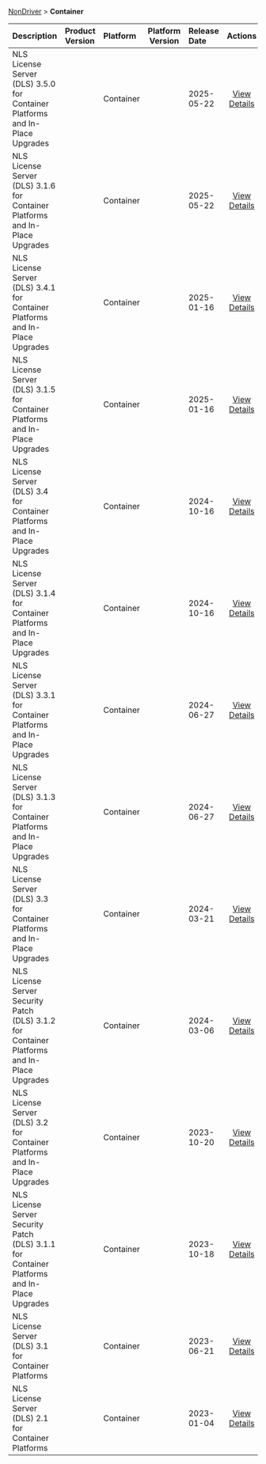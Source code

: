 
[NonDriver](/README.md)  >  **Container**



| Description            | Product Version    | Platform                | Platform Version           | Release Date           |             Actions              |
| ---------------------- | :----------------- | :---------------------- | -------------------------- | :--------------------- | :------------------------------: |
| NLS License Server (DLS) 3.5.0 for Container Platforms and In-Place Upgrades |  | Container |  | 2025-05-22 | [View Details](/details/f988dd_NLS_License_Server_(DLS)_3.5.0_for_Container_Platforms_and_In-Place_Upgrades.md) |
| NLS License Server (DLS) 3.1.6 for Container Platforms and In-Place Upgrades |  | Container |  | 2025-05-22 | [View Details](/details/544e3e_NLS_License_Server_(DLS)_3.1.6_for_Container_Platforms_and_In-Place_Upgrades.md) |
| NLS License Server (DLS) 3.4.1 for Container Platforms and In-Place Upgrades |  | Container |  | 2025-01-16 | [View Details](/details/279271_NLS_License_Server_(DLS)_3.4.1_for_Container_Platforms_and_In-Place_Upgrades.md) |
| NLS License Server (DLS) 3.1.5 for Container Platforms and In-Place Upgrades |  | Container |  | 2025-01-16 | [View Details](/details/c9678f_NLS_License_Server_(DLS)_3.1.5_for_Container_Platforms_and_In-Place_Upgrades.md) |
| NLS License Server (DLS) 3.4 for Container Platforms and In-Place Upgrades |  | Container |  | 2024-10-16 | [View Details](/details/d8f3f0_NLS_License_Server_(DLS)_3.4_for_Container_Platforms_and_In-Place_Upgrades.md) |
| NLS License Server (DLS) 3.1.4 for Container Platforms and In-Place Upgrades |  | Container |  | 2024-10-16 | [View Details](/details/87d217_NLS_License_Server_(DLS)_3.1.4_for_Container_Platforms_and_In-Place_Upgrades.md) |
| NLS License Server (DLS) 3.3.1 for Container Platforms and In-Place Upgrades |  | Container |  | 2024-06-27 | [View Details](/details/d32d96_NLS_License_Server_(DLS)_3.3.1_for_Container_Platforms_and_In-Place_Upgrades.md) |
| NLS License Server (DLS) 3.1.3 for Container Platforms and In-Place Upgrades |  | Container |  | 2024-06-27 | [View Details](/details/082873_NLS_License_Server_(DLS)_3.1.3_for_Container_Platforms_and_In-Place_Upgrades.md) |
| NLS License Server (DLS) 3.3 for Container Platforms and In-Place Upgrades |  | Container |  | 2024-03-21 | [View Details](/details/3c4c69_NLS_License_Server_(DLS)_3.3_for_Container_Platforms_and_In-Place_Upgrades.md) |
| NLS License Server Security Patch (DLS) 3.1.2 for Container Platforms and In-Place Upgrades |  | Container |  | 2024-03-06 | [View Details](/details/176a8f_NLS_License_Server_Security_Patch_(DLS)_3.1.2_for_Container_Platforms_and_In-Place_Upgrades.md) |
| NLS License Server (DLS) 3.2 for Container Platforms and In-Place Upgrades |  | Container |  | 2023-10-20 | [View Details](/details/538ad8_NLS_License_Server_(DLS)_3.2_for_Container_Platforms_and_In-Place_Upgrades.md) |
| NLS License Server Security Patch  (DLS) 3.1.1 for Container Platforms and In-Place Upgrades |  | Container |  | 2023-10-18 | [View Details](/details/3c261d_NLS_License_Server_Security_Patch__(DLS)_3.1.1_for_Container_Platforms_and_In-Place_Upgrades.md) |
| NLS License Server (DLS) 3.1 for Container Platforms |  | Container |  | 2023-06-21 | [View Details](/details/24ebb4_NLS_License_Server_(DLS)_3.1_for_Container_Platforms.md) |
| NLS License Server (DLS) 2.1 for Container Platforms |  | Container |  | 2023-01-04 | [View Details](/details/eb9783_NLS_License_Server_(DLS)_2.1_for_Container_Platforms.md) |
